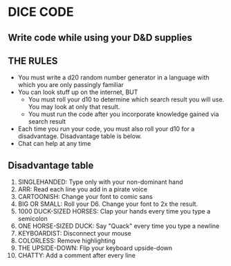 # DICE CODE
## Write code while using your D&D supplies

## THE RULES
- You must write a d20 random number generator in a language with which you are only passingly familiar
- You can look stuff up on the internet, BUT
    - You must roll your d10 to determine which search result you will use. You may look at only that result.
    - You must run the code after you incorporate knowledge gained via search result
- Each time you run your code, you must also roll your d10 for a disadvantage. Disadvantage table is below.
- Chat can help at any time


## Disadvantage table
1. SINGLEHANDED: Type only with your non-dominant hand
2. ARR: Read each line you add in a pirate voice
3. CARTOONISH: Change your font to comic sans
4. BIG OR SMALL: Roll your D6. Change your font to 2x the result.
5. 1000 DUCK-SIZED HORSES: Clap your hands every time you type a semicolon
6. ONE HORSE-SIZED DUCK: Say "Quack" every time you type a newline
7. KEYBOARDIST: Disconnect your mouse
8. COLORLESS: Remove highlighting
9. THE UPSIDE-DOWN: Flip your keyboard upside-down
10. CHATTY: Add a comment after every line
